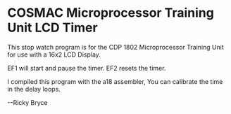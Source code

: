 <h1>COSMAC Microprocessor Training Unit LCD Timer</h1>
<p>This stop watch program is for the CDP 1802 Microprocessor Training Unit for use with a 16x2 LCD Display.</p>
<p>EF1 will start and pause the timer. EF2 resets the timer. </p>
<p>I compiled this program with the a18 assembler, You can calibrate the time in the delay loops.</p>
<p>--Ricky Bryce</p>
